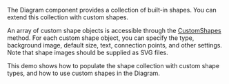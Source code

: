 The Diagram component provides a collection of built-in shapes. You can extend this collection with custom shapes.

An array of custom shape objects is accessible through the [CustomShapes](https://docs.devexpress.com/AspNetCore/DevExtreme.AspNet.Mvc.Builders.DiagramBuilder.CustomShapes(Action-CollectionFactory-DiagramCustomShapeBuilder--)) method. For each custom shape object, you can specify the type, background image, default size, text, connection points, and other settings. Note that shape images should be supplied as SVG files.

This demo shows how to populate the shape collection with custom shape types, and how to use custom shapes in the Diagram.